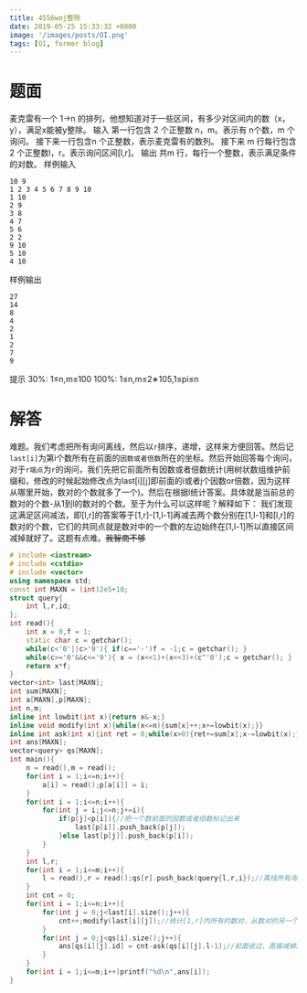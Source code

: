 ```yaml
---
title: 4556woj整除
date: 2019-05-25 15:33:32 +0800
image: '/images/posts/OI.png'
tags: [OI, former blog]
---
```


# 题面
麦克雷有一个 1→n 的排列，他想知道对于一些区间，有多少对区间内的数（x，y），满足x能被y整除。
输入
第一行包含 2 个正整数 n，m。表示有 n个数，m 个询问。
接下来一行包含n 个正整数，表示麦克雷有的数列。
接下来 m 行每行包含 2 个正整数l，r。表示询问区间[l,r]。
输出
共m 行，每行一个整数，表示满足条件的对数。
样例输入
```
10 9
1 2 3 4 5 6 7 8 9 10
1 10
2 9
3 8
4 7
5 6
2 2
9 10
5 10
4 10
```
样例输出
```
27
14
8
4
2
1
2
7
9
```
提示
30%: 1≤n,m≤100
100%: 1≤n,m≤2∗105,1≤pi≤n
# 解答
难题。我们考虑把所有询问离线，然后以`r`排序，递增，这样来方便回答。然后记`last[i]`为第i个数所有在前面的`因数或者倍数`所在的坐标。然后开始回答每个询问，对于`r端点`为`r`的询问，我们先把它前面所有因数或者倍数统计(用树状数组维护前缀和，修改的时候起始修改点为last[i][j]即前面的i或者j个因数or倍数，因为这样从哪里开始，数对的个数就多了一个)。然后在根据l统计答案。具体就是当前总的数对的个数-从1到l的数对的个数。至于为什么可以这样呢？解释如下：
我们发现这满足区间减法，即[l,r]的答案等于[1,r]-[1,l-1]再减去两个数分别在[1,l-1]和[l,r]的数对的个数，它们的共同点就是数对中的一个数的左边始终在[1,l-1]所以直接区间减掉就好了。这题有点难。~~我智商不够~~
```cpp
# include <iostream>
# include <cstdio>
# include <vector>
using namespace std;
const int MAXN = (int)2e5+10;
struct query{
	int l,r,id;
};
int read(){
    int x = 0,f = 1;
    static char c = getchar();
    while(c<'0'||c>'9'){ if(c=='-')f = -1;c = getchar(); }
    while(c>='0'&&c<='9'){ x = (x<<1)+(x<<3)+(c^'0');c = getchar(); }
    return x*f;
}
vector<int> last[MAXN];
int sum[MAXN];
int a[MAXN],p[MAXN];
int n,m;
inline int lowbit(int x){return x&-x;}
inline void modify(int x){while(x<=n){sum[x]++;x+=lowbit(x);}}
inline int ask(int x){int ret = 0;while(x>0){ret+=sum[x];x-=lowbit(x);}return ret;}
int ans[MAXN];
vector<query> qs[MAXN];
int main(){
	n = read(),m = read();
	for(int i = 1;i<=n;i++){
		a[i] = read();p[a[i]] = i;
	}
	for(int i = 1;i<=n;i++){
		for(int j = i;j<=n;j+=i){
			if(p[j]<p[i]){//把一个数前面的因数或者倍数标记出来
				last[p[i]].push_back(p[j]);
			}else last[p[j]].push_back(p[i]);
		}
	}
	int l,r;
	for(int i = 1;i<=m;i++){
		l = read(),r = read();qs[r].push_back(query{l,r,i});//离线所有询问
	}
	int cnt = 0;
	for(int i = 1;i<=n;i++){
		for(int j = 0;j<last[i].size();j++){
			cnt++;modify(last[i][j]);//统计[1,r]内所有的数对，从数对的另一个数开始整体加1
		}
		for(int j = 0;j<qs[i].size();j++){
			ans[qs[i][j].id] = cnt-ask(qs[i][j].l-1);//前面说过，直接减掉就好了，这样就包括了左端点在[1,l-1]右端点在[l,r]的情况
		}
	}
	for(int i = 1;i<=m;i++)printf("%d\n",ans[i]);
}
```